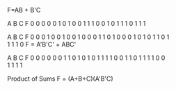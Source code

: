 F=AB + B'C


A   B   C   F
0   0   0
0   0   1
0   1   0
0   1   1
1   0   0
1   0   1
1   1   0
1   1   1





A   B   C   F
0   0   0   1
0   0   1   0
0   1   0   0
0   1   1   0
1   0   0   0
1   0   1   0
1   1   0   1   
1   1   1   0
F = A'B'C' + ABC'


A   B   C   F
0   0   0   0
0   0   1   1
0   1   0   1
0   1   1   1
1   0   0   1
1   0   1   1
1   1   0   0   
1   1   1   1

Product of Sums
F = (A+B+C)(A'B'C)

